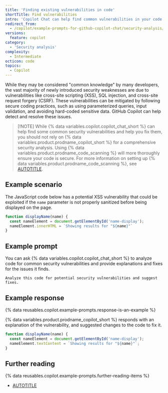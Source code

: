 ```yaml
---
title: 'Finding existing vulnerabilities in code'
shortTitle: Find vulnerabilities
intro: 'Copilot Chat can help find common vulnerabilities in your code and suggest fixes.'
redirect_from:
  - /copilot/example-prompts-for-github-copilot-chat/security-analysis/finding-existing-vulnerabilities-in-code
versions:
  feature: copilot
category:
  - 'Security analysis'
complexity:
  - Intermediate
octicon: code
topics:
  - Copilot
---
```


While they may be considered "common knowledge" by many developers, the vast majority of newly introduced security weaknesses are due to vulnerabilities like cross-site scripting (XSS), SQL injection, and cross-site request forgery (CSRF). These vulnerabilities can be mitigated by following secure coding practices, such as using parameterized queries, input validation, and avoiding hard-coded sensitive data. GitHub Copilot can help detect and resolve these issues.

> [!NOTE] While {% data variables.copilot.copilot_chat_short %} can help find some common security vulnerabilities and help you fix them, you should not rely on {% data variables.product.prodname_copilot_short %} for a comprehensive security analysis. Using {% data variables.product.prodname_code_scanning %} will more thoroughly ensure your code is secure. For more information on setting up {% data variables.product.prodname_code_scanning %}, see [AUTOTITLE](/code-security/code-scanning/enabling-code-scanning/configuring-default-setup-for-code-scanning).

## Example scenario

The JavaScript code below has a potential XSS vulnerability that could be exploited if the `name` parameter is not properly sanitized before being displayed on the page.

```javascript
function displayName(name) {
  const nameElement = document.getElementById('name-display');
  nameElement.innerHTML = `Showing results for "${name}"`
}
```

## Example prompt

You can ask {% data variables.copilot.copilot_chat_short %} to analyze code for common security vulnerabilities and provide explanations and fixes for the issues it finds.

`Analyze this code for potential security vulnerabilities and suggest fixes.`

## Example response

{% data reusables.copilot.example-prompts.response-is-an-example %}

{% data variables.product.prodname_copilot_short %} responds with an explanation of the vulnerability, and suggested changes to the code to fix it.

```javascript
function displayName(name) {
  const nameElement = document.getElementById('name-display');
  nameElement.textContent = `Showing results for "${name}"`;
}
```

## Further reading

{% data reusables.copilot.example-prompts.further-reading-items %}
* [AUTOTITLE](/code-security/code-scanning/introduction-to-code-scanning/about-code-scanning)
